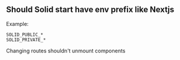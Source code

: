 ## Should Solid start have env prefix like Nextjs

Example:

```
SOLID_PUBLIC_*
SOLID_PRIVATE_*
```

Changing routes shouldn't unmount components
